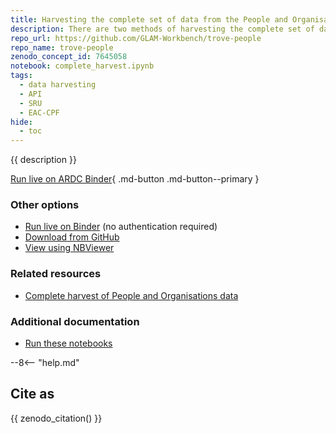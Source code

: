 ```yaml
---
title: Harvesting the complete set of data from the People and Organisations zone
description: There are two methods of harvesting the complete set of data from the People and Organisations zone – using the OAI-PMH API, or using the main Trove API in conjunction with the SRU interface. The OAI-PMH method is much faster, but includes duplicate records that you'll need to filter out afterwards. This notebook demonstrates the API/SRU method.
repo_url: https://github.com/GLAM-Workbench/trove-people
repo_name: trove-people
zenodo_concept_id: 7645058
notebook: complete_harvest.ipynb
tags:
  - data harvesting
  - API
  - SRU
  - EAC-CPF
hide:
  - toc
---
```


{{ description }}

[Run live on ARDC Binder](https://binderhub.rc.nectar.org.au/v2/gh/GLAM-Workbench/{{repo_name}}/HEAD?urlpath=/lab/tree/{{notebook}}){ .md-button .md-button--primary }

### Other options

* [Run live on Binder](https://mybinder.org/v2/gh/GLAM-Workbench/{{repo_name}}/HEAD?urlpath=/lab/tree/{{notebook}}) (no authentication required)
* [Download from GitHub](https://github.com/GLAM-Workbench/{{repo_name}}/blob/master/{{notebook}})
* [View using NBViewer](https://nbviewer.jupyter.org/github/GLAM-Workbench/{{repo_name}}/blob/master/{{notebook}})

### Related resources

* [Complete harvest of People and Organisations data](complete_harvest_dataset.md)

### Additional documentation

* [Run these notebooks](../#run-these-notebooks)

--8<-- "help.md"

## Cite as

{{ zenodo_citation() }}

